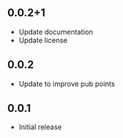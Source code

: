 ## 0.0.2+1

* Update documentation
* Update license

## 0.0.2

* Update to improve pub points

## 0.0.1

* Initial release
